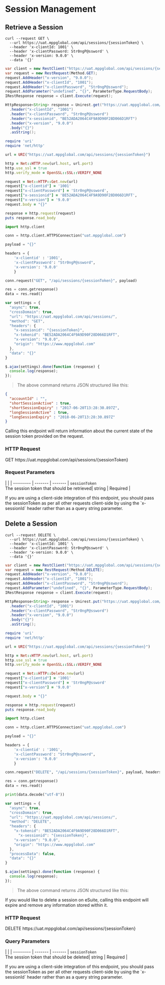 # Session Management

## Retrieve a Session

```shell
curl --request GET \
  --url https://uat.mppglobal.com/api/sessions/{sessionToken} \
  --header 'x-clientId: 1001' \
  --header 'x-clientPassword: Str0ngP@ssword' \
  --header 'x-version: 9.0.0' \
  --data '{}'
```

```csharp
var client = new RestClient("https://uat.mppglobal.com/api/sessions/{sessionToken}");
var request = new RestRequest(Method.GET);
request.AddHeader("x-version", "9.0.0");
request.AddHeader("x-clientId", "1001");
request.AddHeader("x-clientPassword", "Str0ngP@ssword");
request.AddParameter("undefined", "{}", ParameterType.RequestBody);
IRestResponse response = client.Execute(request);
```

```java
HttpResponse<String> response = Unirest.get("https://uat.mppglobal.com/api/sessions/{sessionToken}")
  .header("x-clientId", "1001")
  .header("x-clientPassword", "Str0ngP@ssword")
  .header("x-sessionid", "BE52ADA2064C4F9A9D90F28D066D1RFT")
  .header("x-version", "9.0.0")
  .body("{}")
  .asString();
```

```ruby
require 'uri'
require 'net/http'

url = URI("https://uat.mppglobal.com/api/sessions/{sessionToken}")

http = Net::HTTP.new(url.host, url.port)
http.use_ssl = true
http.verify_mode = OpenSSL::SSL::VERIFY_NONE

request = Net::HTTP::Get.new(url)
request["x-clientid"] = '1001'
request["x-clientPassword"] = 'Str0ngP@ssword',
request["x-sessionid"] = 'BE52ADA2064C4F9A9D90F28D066D1RFT',
request["x-version"] = '9.0.0'
request.body = "{}"

response = http.request(request)
puts response.read_body
```

```python
import http.client

conn = http.client.HTTPSConnection("uat.mppglobal.com")

payload = "{}"

headers = {
    'x-clientid' : '1001',
    'x-clientPassword': "Str0ngP@ssword",
    'x-version': '9.0.0'
    }

conn.request("GET", "/api/sessions/{sessionToken}", payload)

res = conn.getresponse()
data = res.read()
```

```javascript
var settings = {
  "async": true,
  "crossDomain": true,
  "url": "https://uat.mppglobal.com/api/sessions/",
  "method": "GET",
  "headers": {
    "x-sessionid": "{sessionToken}",
    "x-tokenid": "BE52ADA2064C4F9A9D90F28D066D1RFT",
    "x-version": "9.0.0",
    "origin": "https://www.mppglobal.com"
  },
  "data": "{}"
}

$.ajax(settings).done(function (response) {
  console.log(response);
});
```

> The above command returns JSON structured like this:

```json
{
  "accountId" : "",
  "shortSessionActive" : true,
  "shortSessionExpiry" : "2017-06-20T13:28:30.897Z",
  "longSessionActive" : true,
  "longSessionExpiry" : "2018-06-20T13:28:30.897Z"
}
```

Calling this endpoint will return information about the current state of the session token provided on the request.

### HTTP Request

<div class="endpoint-cont">
<span class="endpoint-verb endpoint-verb-get">GET</span>
<span class="endpoint-path">https://uat.mppglobal.com/api/sessions/{sessionToken}</span>
</div>

### Request Parameters

 |  |  | 
--------- | ------- | ------- | 
`sessionToken` <br />The session token that should be retrieved| <span class="string">string</span> | <span class="required">Required</span> | 


<aside class="info">
If you are using a client-side integration of this endpoint, you should pass the sessionToken as per all other requests client-side by using the `x-sessionId` header rather than as a query string parameter.
</aside>




## Delete a Session

```shell
curl --request DELETE \
  --url https://uat.mppglobal.com/api/sessions/{sessionToken} \
  --header 'x-clientId: 1001' \
  --header 'x-clientPassword: Str0ngP@ssword' \
  --header 'x-version: 9.0.0' \
  --data '{}'
```

```csharp
var client = new RestClient("https://uat.mppglobal.com/api/sessions/{sessionToken}");
var request = new RestRequest(Method.DELETE);
request.AddHeader("x-version", "9.0.0");
request.AddHeader("x-clientId", "1001");
request.AddHeader("x-clientPassword", "Str0ngP@ssword");
request.AddParameter("undefined", "{}", ParameterType.RequestBody);
IRestResponse response = client.Execute(request);
```

```java
HttpResponse<String> response = Unirest.put("https://uat.mppglobal.com/api/sessions/{sessionToken}")
  .header("x-clientId", "1001")
  .header("x-clientPassword", "Str0ngP@ssword")
  .header("x-version", "9.0.0")
  .body("{}")
  .asString();
```

```ruby
require 'uri'
require 'net/http'

url = URI("https://uat.mppglobal.com/api/sessions/{sessionToken}")

http = Net::HTTP.new(url.host, url.port)
http.use_ssl = true
http.verify_mode = OpenSSL::SSL::VERIFY_NONE

request = Net::HTTP::Delete.new(url)
request["x-clientid"] = '1001'
request["x-clientPassword"] = 'Str0ngP@ssword'
request["x-version"] = '9.0.0'

request.body = "{}"

response = http.request(request)
puts response.read_body
```

```python
import http.client

conn = http.client.HTTPSConnection("uat.mppglobal.com")

payload = "{}"

headers = {
    'x-clientid' : '1001',
    'x-clientPassword': "Str0ngP@ssword",
    'x-version': '9.0.0'
    }

conn.request("DELETE", "/api/sessions/{sessionToken}", payload, headers)

res = conn.getresponse()
data = res.read()

print(data.decode("utf-8"))
```

```javascript
var settings = {
  "async": true,
  "crossDomain": true,
  "url": "https://uat.mppglobal.com/api/sessions/",
  "method": "DELETE",
  "headers": {
    "x-tokenid": "BE52ADA2064C4F9A9D90F28D066D1RFT",
	  "x-sessionid": "{sessionToken}",
    "x-version": "9.0.0",
    "origin": "https://www.mppglobal.com"
  },
  "processData": false,
  "data": "{}"
}

$.ajax(settings).done(function (response) {
  console.log(response);
});
```

> The above command returns JSON structured like this:


If you would like to delete a session on eSuite, calling this endpoint will expire and remove any information stored within it.

### HTTP Request

<div class="endpoint-cont">
<span class="endpoint-verb endpoint-verb-delete">DELETE</span>
<span class="endpoint-path">https://uat.mppglobal.com/api/sessions/{sessionToken}</span>
</div>

### Query Parameters

 |  |  | 
--------- | ------- | ------- | 
`sessionToken` <br />The session token that should be deleted| <span class="string">string</span> | <span class="required">Required</span> | 

<aside class="info">
If you are using a client-side integration of this endpoint, you should pass the sessionToken as per all other requests client-side by using the `x-sessionId` header rather than as a query string parameter.
</aside>
